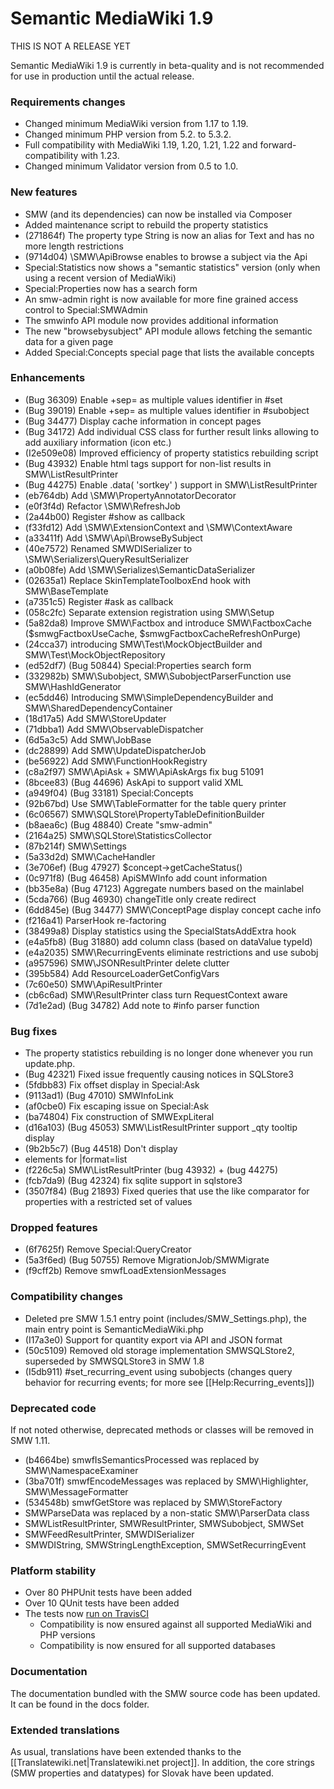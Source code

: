 # Semantic MediaWiki 1.9

THIS IS NOT A RELEASE YET

Semantic MediaWiki 1.9 is currently in beta-quality and is not recommended for use in
production until the actual release.

### Requirements changes

* Changed minimum MediaWiki version from 1.17 to 1.19.
* Changed minimum PHP version from 5.2. to 5.3.2.
* Full compatibility with MediaWiki 1.19, 1.20, 1.21, 1.22 and forward-compatibility with 1.23.
* Changed minimum Validator version from 0.5 to 1.0.

### New features

* SMW (and its dependencies) can now be installed via Composer
* Added maintenance script to rebuild the property statistics
* (271864f) The property type String is now an alias for Text and has no more length restrictions
* (9714d04) \SMW\ApiBrowse enables to browse a subject via the Api
* Special:Statistics now shows a "semantic statistics" version (only when using a recent version of MediaWiki)
* Special:Properties now has a search form
* An smw-admin right is now available for more fine grained access control to Special:SMWAdmin
* The smwinfo API module now provides additional information
* The new "browsebysubject" API module allows fetching the semantic data for a given page
* Added Special:Concepts special page that lists the available concepts

### Enhancements

* (Bug 36309) Enable +sep= as multiple values identifier in #set
* (Bug 39019) Enable +sep= as multiple values identifier in #subobject
* (Bug 34477) Display cache information in concept pages
* (Bug 34172) Add individual CSS class for further result links allowing to add auxiliary information (icon etc.)
* (I2e509e08) Improved efficiency of property statistics rebuilding script
* (Bug 43932) Enable html tags support for non-list results in SMW\ListResultPrinter
* (Bug 44275) Enable .data( 'sortkey' ) support in SMW\ListResultPrinter
* (eb764db) Add \SMW\PropertyAnnotatorDecorator
* (e0f3f4d) Refactor	\SMW\RefreshJob
* (2a44b00) Register #show as callback
* (f33fd12) Add \SMW\ExtensionContext and \SMW\ContextAware
* (a33411f) Add \SMW\Api\BrowseBySubject
* (40e7572) Renamed SMWDISerializer to \SMW\Serializers\QueryResultSerializer
* (a0b08fe) Add \SMW\Serializes\SemanticDataSerializer
* (02635a1) Replace SkinTemplateToolboxEnd hook with SMW\BaseTemplate
* (a7351c5) Register #ask as callback
* (058c2fc) Separate extension registration using SMW\Setup
* (5a82da8) Improve SMW\Factbox and introduce SMW\FactboxCache ($smwgFactboxUseCache, $smwgFactboxCacheRefreshOnPurge)
* (24cca37) introducing SMW\Test\MockObjectBuilder and SMW\Test\MockObjectRepository
* (ed52df7) (Bug 50844) Special:Properties search form
* (332982b) SMW\Subobject, SMW\SubobjectParserFunction use SMW\HashIdGenerator
* (ec5dd46) Introducing SMW\SimpleDependencyBuilder and SMW\SharedDependencyContainer
* (18d17a5) Add SMW\StoreUpdater
* (71dbba1) Add SMW\ObservableDispatcher
* (6d5a3c5) Add SMW\JobBase
* (dc28899) Add SMW\UpdateDispatcherJob
* (be56922) Add SMW\FunctionHookRegistry
* (c8a2f97) SMW\ApiAsk + SMW\ApiAskArgs fix bug 51091
* (8bcee83) (Bug 44696) AskApi to support valid XML
* (a949f04) (Bug 33181) Special:Concepts
* (92b67bd) Use SMW\TableFormatter for the table query printer
* (6c06567) SMW\SQLStore\PropertyTableDefinitionBuilder
* (b8aea6c) (Bug 48840) Create "smw-admin"
* (2164a25) SMW\SQLStore\StatisticsCollector
* (87b214f) SMW\Settings
* (5a33d2d) SMW\CacheHandler
* (3e706ef) (Bug 47927) $concept->getCacheStatus()
* (0c971f8) (Bug 46458) ApiSMWInfo add count information
* (bb35e8a) (Bug 47123) Aggregate numbers based on the mainlabel
* (5cda766) (Bug 46930) changeTitle only create redirect
* (6dd845e) (Bug 34477) SMW\ConceptPage display concept cache info
* (f216a41) ParserHook re-factoring
* (38499a8) Display statistics using the SpecialStatsAddExtra hook
* (e4a5fb8) (Bug 31880) add column class (based on dataValue typeId)
* (e4a2035) SMW\RecurringEvents eliminate restrictions and use subobj
* (a957596) SMW\JSONResultPrinter delete clutter
* (395b584) Add ResourceLoaderGetConfigVars
* (7c60e50) SMW\ApiResultPrinter
* (cb6c6ad) SMW\ResultPrinter class turn RequestContext aware
* (7d1e2ad) (Bug 34782) Add note to #info parser function

### Bug fixes

* The property statistics rebuilding is no longer done whenever you run update.php.
* (Bug 42321) Fixed issue frequently causing notices in SQLStore3
* (5fdbb83) Fix offset display in Special:Ask
* (9113ad1) (Bug 47010) SMWInfoLink
* (af0cbe0) Fix escaping issue on Special:Ask
* (ba74804) Fix construction of SMWExpLiteral
* (d16a103) (Bug 45053) SMW\ListResultPrinter support _qty tooltip display
* (9b2b5c7) (Bug 44518) Don't display <li> elements for |format=list
* (f226c5a) SMW\ListResultPrinter (bug 43932) + (bug 44275)
* (fcb7da9) (Bug 42324) fix sqlite support in sqlstore3
* (3507f84) (Bug 21893) Fixed queries that use the like comparator for properties with a restricted set of values

### Dropped features

* (6f7625f) Remove Special:QueryCreator
* (5a3f6ed) (Bug 50755) Remove MigrationJob/SMWMigrate
* (f9cff2b) Remove smwfLoadExtensionMessages

### Compatibility changes

* Deleted pre SMW 1.5.1 entry point (includes/SMW_Settings.php), the main entry point is SemanticMediaWiki.php
* (I17a3e0) Support for quantity export via API and JSON format
* (50c5109) Removed old storage implementation SMWSQLStore2, superseded by SMWSQLStore3 in SMW 1.8
* (I5db911) #set_recurring_event using subobjects (changes query behavior for recurring events; for more see [[Help:Recurring_events]])

### Deprecated code

If not noted otherwise, deprecated methods or classes will be removed in SMW 1.11.

* (b4664be) smwfIsSemanticsProcessed was replaced by SMW\NamespaceExaminer
* (3ba701f) smwfEncodeMessages was replaced by SMW\Highlighter, SMW\MessageFormatter
* (534548b) smwfGetStore was replaced by SMW\StoreFactory
* SMWParseData was replaced by a non-static SMW\ParserData class
* SMWListResultPrinter, SMWResultPrinter, SMWSubobject, SMWSet
* SMWFeedResultPrinter, SMWDISerializer
* SMWDIString, SMWStringLengthException, SMWSetRecurringEvent

### Platform stability

* Over 80 PHPUnit tests have been added
* Over 10 QUnit tests have been added
* The tests now [run on TravisCI](https://travis-ci.org/SemanticMediaWiki/SemanticMediaWiki)
    * Compatibility is now ensured against all supported MediaWiki and PHP versions
    * Compatibility is now ensured for all supported databases

### Documentation

The documentation bundled with the SMW source code has been updated. It can be found in the docs folder.

### Extended translations

As usual, translations have been extended thanks to the [[Translatewiki.net|Translatewiki.net project]].
In addition, the core strings (SMW properties and datatypes) for Slovak have been updated.
